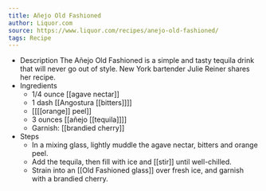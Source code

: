 ```yaml
---
title: Añejo Old Fashioned
author: Liquor.com
source: https://www.liquor.com/recipes/anejo-old-fashioned/
tags: Recipe
---
```


- Description
  The Añejo Old Fashioned is a simple and tasty tequila drink that will never go out of style. New York bartender Julie Reiner shares her recipe.
- Ingredients
	- 1/4 ounce [[agave nectar]]
	- 1 dash [[Angostura [[bitters]]]]
	- [[[[orange]] peel]]
	- 3 ounces [[añejo [[tequila]]]]
	- Garnish: [[brandied cherry]]
- Steps
	- In a mixing glass, lightly muddle the agave nectar, bitters and orange peel.
	- Add the tequila, then fill with ice and [[stir]] until well-chilled.
	- Strain into an [[Old Fashioned glass]] over fresh ice, and garnish with a brandied cherry.